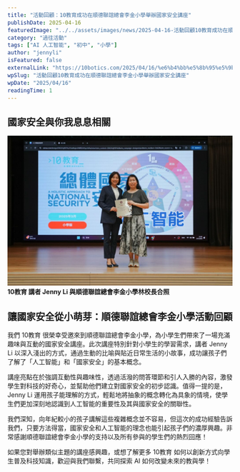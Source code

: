 ```yaml
---
title: "活動回顧：10教育成功在順德聯誼總會李金小學舉辦國家安全講座"
publishDate: 2025-04-16
featuredImage: "../../assets/images/news/2025-04-16-活動回顧10教育成功在順德聯誼總會李金小學舉辦國家安全講座/image1.jpeg"
category: "過往活動"
tags: ["AI 人工智能", "初中", "小學"]
author: "jennyli"
isFeatured: false
externalLink: "https://10botics.com/2025/04/16/%e6%b4%bb%e5%8b%95%e5%9b%9e%e9%a1%a7%ef%bc%9a10%e6%95%99%e8%82%b2%e6%88%90%e5%8a%9f%e5%9c%a8%e9%a0%86%e5%be%b7%e8%81%af%e8%aa%bc%e7%b8%bd%e6%9c%83%e6%9d%8e%e9%87%91%e5%b0%8f%e5%ad%b8%e8%88%89%e8%be%a6/"
wpSlug: "活動回顧10教育成功在順德聯誼總會李金小學舉辦國家安全講座"
wpDate: "2025/04/16"
readingTime: 1
---
```


## 國家安全與你我息息相關

![](../../assets/images/news/2025-04-16-活動回顧10教育成功在順德聯誼總會李金小學舉辦國家安全講座/image2.jpeg)**10教育 講者 Jenny Li 與順德聯誼總會李金小學林校長合照**

## 讓國家安全從小萌芽：順德聯誼總會李金小學活動回顧

我們 10教育 很榮幸受邀來到順德聯誼總會李金小學，為小學生們帶來了一場充滿趣味與互動的國家安全講座。此次講座特別針對小學生的學習需求，講者 Jenny Li 以深入淺出的方式，通過生動的比喻與貼近日常生活的小故事，成功讓孩子們了解了「人工智能」和「國家安全」的基本概念。

講座亮點在於強調互動性與趣味性，透過活潑的問答環節和引人入勝的內容，激發學生對科技的好奇心，並幫助他們建立對國家安全的初步認識。值得一提的是，Jenny Li 運用孩子能理解的方式，輕鬆地將抽象的概念轉化為具象的情境，使學生們更加深刻地認識到人工智能的重要性及其與國家安全的關聯性。

我們深知，向年紀較小的孩子講解這些複雜概念並不容易，但這次的成功經驗告訴我們，只要方法得當，國家安全和人工智能的理念也能引起孩子們的濃厚興趣。非常感謝順德聯誼總會李金小學的支持以及所有參與的學生們的熱烈回應！

如果您對舉辦類似主題的講座感興趣，或想了解更多 10教育 如何以創新方式向學生普及科技知識，歡迎與我們聯繫，共同探索 AI 如何改變未來的教與學！